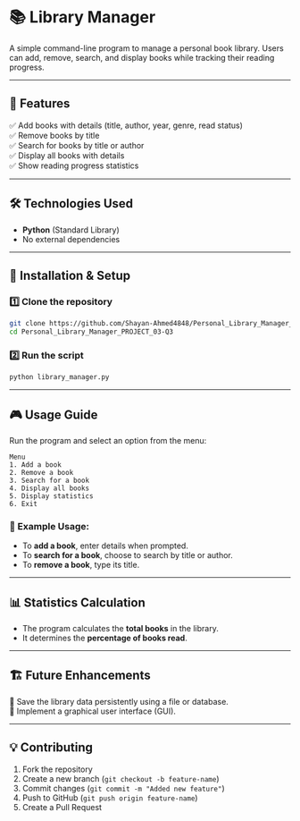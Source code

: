 # 📚 Library Manager

A simple command-line program to manage a personal book library. Users can add, remove, search, and display books while tracking their reading progress.

---

## 🚀 Features

✅ Add books with details (title, author, year, genre, read status)\
✅ Remove books by title\
✅ Search for books by title or author\
✅ Display all books with details\
✅ Show reading progress statistics

---

## 🛠️ Technologies Used

- **Python** (Standard Library)
- No external dependencies

---

## 🔧 Installation & Setup

### 1️⃣ Clone the repository

```bash
git clone https://github.com/Shayan-Ahmed4848/Personal_Library_Manager_PROJECT_03-Q3.git
cd Personal_Library_Manager_PROJECT_03-Q3
```

### 2️⃣ Run the script

```bash
python library_manager.py
```

---

## 🎮 Usage Guide

Run the program and select an option from the menu:

```
Menu
1. Add a book
2. Remove a book
3. Search for a book
4. Display all books
5. Display statistics
6. Exit
```

### 🔹 Example Usage:

- To **add a book**, enter details when prompted.
- To **search for a book**, choose to search by title or author.
- To **remove a book**, type its title.

---

## 📊 Statistics Calculation

- The program calculates the **total books** in the library.
- It determines the **percentage of books read**.

---

## 🏗️ Future Enhancements

🔹 Save the library data persistently using a file or database.\
🔹 Implement a graphical user interface (GUI).

---

## 💡 Contributing

1. Fork the repository
2. Create a new branch (`git checkout -b feature-name`)
3. Commit changes (`git commit -m "Added new feature"`)
4. Push to GitHub (`git push origin feature-name`)
5. Create a Pull Request

